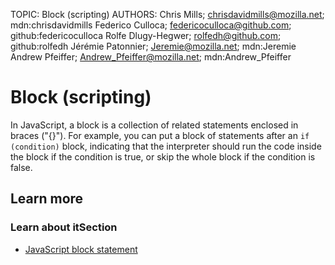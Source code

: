 TOPIC: Block (scripting)
AUTHORS: Chris Mills; chrisdavidmills@mozilla.net; mdn:chrisdavidmills
         Federico Culloca; federicoculloca@github.com; github:federicoculloca
         Rolfe Dlugy-Hegwer; rolfedh@github.com; github:rolfedh
         Jérémie Patonnier; Jeremie@mozilla.net; mdn:Jeremie
         Andrew Pfeiffer; Andrew_Pfeiffer@mozilla.net; mdn:Andrew_Pfeiffer

# Block (scripting)

In JavaScript, a block is a collection of related statements enclosed in braces ("{}"). For example,
you can put a block of statements after an `if (condition)` block, indicating that the interpreter
should run the code inside the block if the condition is true,
or skip the whole block if the condition is false.

## Learn more

### Learn about itSection

- [JavaScript block statement](https://developer.mozilla.org/en-US/docs/Web/JavaScript/Reference/Statements/block)
